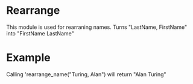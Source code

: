 Rearrange
=========

This module is used for rearraning names.
Turns "LastName, FirstName" into "FirstName LastName"

# Example

Calling 'rearrange_name("Turing, Alan") will return "Alan Turing"
